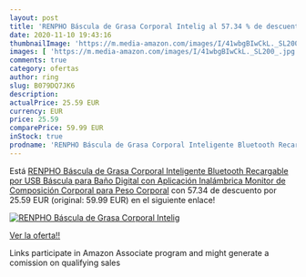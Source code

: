 ```yaml
---
layout: post
title: 'RENPHO Báscula de Grasa Corporal Intelig al 57.34 % de descuento'
date: 2020-11-10 19:43:16
thumbnailImage: 'https://m.media-amazon.com/images/I/41wbgBIwCkL._SL200_.jpg'
images: [ 'https://m.media-amazon.com/images/I/41wbgBIwCkL._SL200_.jpg' ]
comments: true
category: ofertas
author: ring
slug: B079DQ7JK6
description:
actualPrice: 25.59 EUR
currency: EUR
price: 25.59
comparePrice: 59.99 EUR
inStock: true
prodname: 'RENPHO Báscula de Grasa Corporal Inteligente Bluetooth Recargable por USB Báscula para Baño Digital con Aplicación Inalámbrica Monitor de Composición Corporal para Peso Corporal'
---
```


Está [RENPHO Báscula de Grasa Corporal Inteligente Bluetooth Recargable por USB Báscula para Baño Digital con Aplicación Inalámbrica Monitor de Composición Corporal para Peso Corporal](https://www.amazon.es/dp/B079DQ7JK6/?tag=tolees-21) con 57.34 de descuento por 25.59 EUR (original: 59.99 EUR) en el siguiente enlace!

[![RENPHO Báscula de Grasa Corporal Intelig](https://m.media-amazon.com/images/I/41wbgBIwCkL._SL200_.jpg)](https://www.amazon.es/dp/B079DQ7JK6/?tag=tolees-21)

[Ver la oferta!!](https://www.amazon.es/dp/B079DQ7JK6/?tag=tolees-21)

Links participate in Amazon Associate program and might generate a comission on qualifying sales


